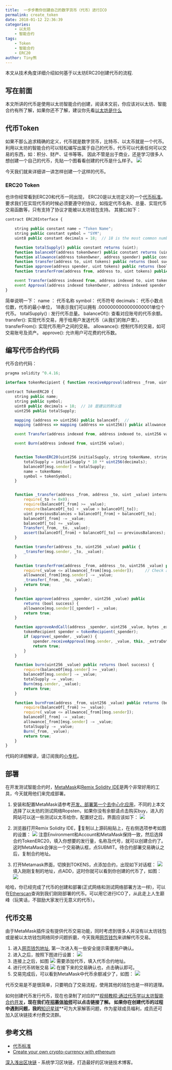 ```yaml
---
title:  一步步教你创建自己的数字货币（代币）进行ICO
permalink: create_token
date: 2018-01-12 22:36:39
categories: 
    - 以太坊
    - 智能合约
tags:
    - Token
    - 智能合约
    - ERC20
author: Tiny熊
---
```


本文从技术角度详细介绍如何基于以太坊ERC20创建代币的流程.

<!-- more -->

## 写在前面
本文所讲的代币是使用以太坊智能合约创建，阅读本文前，你应该对以太坊、智能合约有所了解，如果你还不了解，建议你先看[以太坊是什么](https://learnblockchain.cn/2017/11/20/whatiseth/)

## 代币Token
如果不那么追求精确的定义，代币就是数字货币，比特币、以太币就是一个代币。
利用以太坊的智能合约可以轻松编写出属于自己的代币，代币可以代表任何可以交易的东西，如：积分、财产、证书等等。
因此不管是出于商业，还是学习很多人想创建一个自己的代币，先贴一个图看看创建的代币是什么样子。
![](https://img.learnblockchain.cn/2018/token_info.jpeg!wl)

今天我们就来详细讲一讲怎样创建一个这样的代币。

### ERC20 Token
也许你经常看到ERC20和代币一同出现， ERC20是以太坊定义的一个[代币标准](https://github.com/ethereum/EIPs/blob/master/EIPS/eip-20-token-standard.md)。
要求我们在实现代币的时候必须要遵守的协议，如指定代币名称、总量、实现代币交易函数等，只有支持了协议才能被以太坊钱包支持。
其接口如下：

```js
contract ERC20Interface {

    string public constant name = "Token Name";
    string public constant symbol = "SYM";
    uint8 public constant decimals = 18;  // 18 is the most common number of decimal places

    function totalSupply() public constant returns (uint);
    function balanceOf(address tokenOwner) public constant returns (uint balance);
    function allowance(address tokenOwner, address spender) public constant returns (uint remaining);
    function transfer(address to, uint tokens) public returns (bool success);
    function approve(address spender, uint tokens) public returns (bool success);
    function transferFrom(address from, address to, uint tokens) public returns (bool success);

    event Transfer(address indexed from, address indexed to, uint tokens);
    event Approval(address indexed tokenOwner, address indexed spender, uint tokens);
}
```

简单说明一下：
name ：  代币名称
symbol： 代币符号
decimals： 代币小数点位数，代币的最小单位， 18表示我们可以拥有 .0000000000000000001单位个代币。
totalSupply() : 发行代币总量。
balanceOf(): 查看对应账号的代币余额。
transfer(): 实现代币交易，用于给用户发送代币（从我们的账户里）。
transferFrom():  实现代币用户之间的交易。
allowance(): 控制代币的交易，如可交易账号及资产。
approve():  允许用户可花费的代币数。


## 编写代币合约代码

代币合约代码：

```js
pragma solidity ^0.4.16;

interface tokenRecipient { function receiveApproval(address _from, uint256 _value, address _token, bytes _extraData) public; }

contract TokenERC20 {
    string public name;
    string public symbol;
    uint8 public decimals = 18;  // 18 是建议的默认值
    uint256 public totalSupply;

    mapping (address => uint256) public balanceOf;  // 
    mapping (address => mapping (address => uint256)) public allowance;

    event Transfer(address indexed from, address indexed to, uint256 value);

    event Burn(address indexed from, uint256 value);


    function TokenERC20(uint256 initialSupply, string tokenName, string tokenSymbol) public {
        totalSupply = initialSupply * 10 ** uint256(decimals);
        balanceOf[msg.sender] = totalSupply;
        name = tokenName;
        symbol = tokenSymbol;
    }


    function _transfer(address _from, address _to, uint _value) internal {
        require(_to != 0x0);
        require(balanceOf[_from] >= _value);
        require(balanceOf[_to] + _value > balanceOf[_to]);
        uint previousBalances = balanceOf[_from] + balanceOf[_to];
        balanceOf[_from] -= _value;
        balanceOf[_to] += _value;
        Transfer(_from, _to, _value);
        assert(balanceOf[_from] + balanceOf[_to] == previousBalances);
    }

    function transfer(address _to, uint256 _value) public {
        _transfer(msg.sender, _to, _value);
    }

    function transferFrom(address _from, address _to, uint256 _value) public returns (bool success) {
        require(_value <= allowance[_from][msg.sender]);     // Check allowance
        allowance[_from][msg.sender] -= _value;
        _transfer(_from, _to, _value);
        return true;
    }

    function approve(address _spender, uint256 _value) public
        returns (bool success) {
        allowance[msg.sender][_spender] = _value;
        return true;
    }

    function approveAndCall(address _spender, uint256 _value, bytes _extraData) public returns (bool success) {
        tokenRecipient spender = tokenRecipient(_spender);
        if (approve(_spender, _value)) {
            spender.receiveApproval(msg.sender, _value, this, _extraData);
            return true;
        }
    }

    function burn(uint256 _value) public returns (bool success) {
        require(balanceOf[msg.sender] >= _value);
        balanceOf[msg.sender] -= _value;
        totalSupply -= _value;
        Burn(msg.sender, _value);
        return true;
    }

    function burnFrom(address _from, uint256 _value) public returns (bool success) {
        require(balanceOf[_from] >= _value);
        require(_value <= allowance[_from][msg.sender]);
        balanceOf[_from] -= _value;
        allowance[_from][msg.sender] -= _value;
        totalSupply -= _value;
        Burn(_from, _value);
        return true;
    }
}
```
代码的详细解读，请订阅我的[小专栏](https://xiaozhuanlan.com/blockchaincore)。


## 部署
在开发测试智能合约时，[MetaMask](https://metamask.io/)和[Remix Solidity IDE](https://remix.ethereum.org)是两个非常好用的工具，今天就用他们来完成部署。

1. 安装和配置MetaMask请参考[开发、部署第一个去中心化应用](https://learnblockchain.cn/2018/01/12/first-dapp)，不同的上本文选择了以太坊的测试网络Ropsten，如果你没有余额请点击购买buy，进入的网站可以送一些测试以太币给你，配置好之后，界面应该如下：
![](https://img.learnblockchain.cn/2018/metamask_main.png!wl)

2. 浏览器打开Remix Solidity IDE，复制以上源码粘贴上，在右侧选项参考如图的设置：
![](https://img.learnblockchain.cn/2018/token_create_remix.jpeg!wl)
 注意Environment和Account和MetaMask保持一致，然后选择合约TokenERC20，填入你想要的发行量，名称及代号，就可以创建合约了。
 这时MetaMask会弹出一个交易确认框，点SUBMIT。待合约部署交易确认之后，复制合约地址。

3. 打开Metamask界面，切换到TOKENS，点添加合约，出现如下对话框：
![](https://img.learnblockchain.cn/2018/metamask_add_token.png!wl)
填入刚刚复制的地址，点ADD，这时你就可以看到你创建的代币了，如图：
![](https://img.learnblockchain.cn/2018/metamask_token_added.png!wl)

哈哈，你已经完成了代币的创建和部署(正式网络和测试网络部署方法一样)，可以在[Etherscan](https://ropsten.etherscan.io/token/0x1f0c085ad323bb69758111cf9ecdc32a32d9a5bb)查询到我们刚刚部署的代币。可以用它进行ICO了，从此走上人生巅峰（玩笑话，不鼓励大家发行无意义的代币）。

## 代币交易
由于MetaMask插件没有提供代币交易功能，同时考虑到很多人并没有以太坊钱包或是被以太坊钱包网络同步问题折磨，今天我用[网页钱包](https://www.myetherwallet.com)来讲解代币交易。
1. 进入[网页钱包地址](https://www.myetherwallet.com/#send-transaction), 第一次进入有一些安全提示需要用户确认。
2. 进入之后，按照下图进行设置：
![](https://img.learnblockchain.cn/2018/myetherwaller.jpeg!wl)
3. 连接上之后，如图
![](https://img.learnblockchain.cn/2018/myetherwaller_connected.jpeg!wl)
需要添加代币，填入代币合约地址。
4. 进行代币转账交易
![](https://img.learnblockchain.cn/2018/myetherwaller_transfer.jpeg!wl)
在接下来的交易确认也，点击确认即可。
5. 交易完成后，可以看到MetaMask中代币余额减少了，如图：
![](https://img.learnblockchain.cn/2018/metamask_token_tansfered.png!wl)

代币交易是不是很简单，只要明白了交易流程，使用其他的钱包也是一样的道理。

如何创建代币发行代币，现在也录制了对应的**[视频教程:通过代币学以太坊智能合约开发](https://wiki.learnblockchain.cn/course/token.html)**，现在我们在[招募体验师](https://learnblockchain.cn/course)可以点击链接了解。
如果你在创建代币的过程中遇到问题，我的**[知识星球](https://learnblockchain.cn/images/zsxq.png)**可为大家解答问题，作为星球成员福利，成员还可加入区块链技术付费交流群。

## 参考文档

* [代币标准](https://theethereum.wiki/w/index.php/ERC20_Token_Standard)
* [Create your own crypto-currency with ethereum](https://ethereum.org/token)


[深入浅出区块链](https://learnblockchain.cn/) - 系统学习区块链，打造最好的区块链技术博客。


